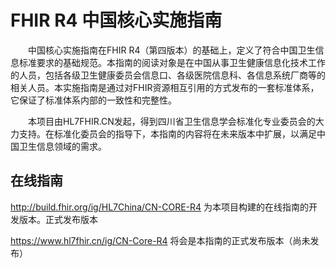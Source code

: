 # FHIR R4 中国核心实施指南

&emsp;&emsp;中国核心实施指南在FHIR R4（第四版本）的基础上，定义了符合中国卫生信息标准要求的基础规范。本指南的阅读对象是在中国从事卫生健康信息化技术工作的人员，包括各级卫生健康委员会信息口、各级医院信息科、各信息系统厂商等的相关人员。本实施指南是通过对FHIR资源相互引用的方式发布的一套标准体系，它保证了标准体系内部的一致性和完整性。

&emsp;&emsp;本项目由HL7FHIR.CN发起，得到四川省卫生信息学会标准化专业委员会的大力支持。在标准化委员会的指导下，本指南的内容将在未来版本中扩展，以满足中国卫生信息领域的需求。

## 在线指南 

http://build.fhir.org/ig/HL7China/CN-CORE-R4 为本项目构建的在线指南的开发版本。正式发布版本

https://www.hl7fhir.cn/ig/CN-Core-R4 将会是本指南的正式发布版本（尚未发布）
